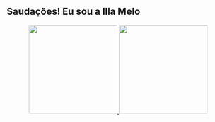 ## Saudações! Eu sou a Illa Melo 


<div align="center">
  <a href="https://github.com/illamelo">
  <img height="200em" src="https://github-readme-stats.vercel.app/api?username=illamelo&show_icons=true&theme=radical&include_all_commits=true&count_private=true"/>
  <img height="200em" src="https://github-readme-stats.vercel.app/api/top-langs/?username=illamelo&layout=compact&langs_count=7&theme=radical"/>
</div>


